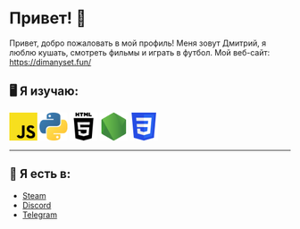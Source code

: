 # Привет! 👋
Привет, добро пожаловать в мой профиль! Меня зовут Дмитрий, я люблю кушать, смотреть фильмы и играть в футбол.
Мой веб-сайт: https://dimanyset.fun/

## 🖥️ Я изучаю:
<img height="50" src="https/../assets/JavaScript.png">  <img height="50" src="https/../assets/Python.png">  <img height="50" src="https/../assets/HTML.png">  <img height="50" src="https/../assets/NodeJs.png">  <img height="50" src="https/../assets/CSS.png">


---

## 🌆 Я есть в:
- [Steam](https://steamcommunity.com/id/dimanyofficial/)
- [Discord](https://discordapp.com/users/756814599864582184/)
- [Telegram](https://t.me/amogusgang)
